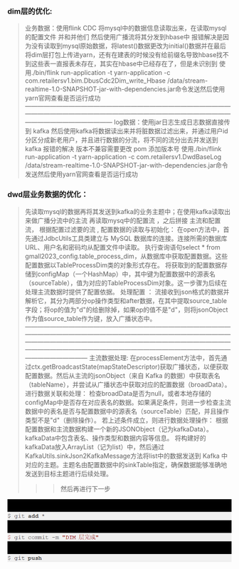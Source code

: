 ### dim层的优化:
> 业务数据：使用flink CDC 将mysql中的数据信息读取出来，在读取mysql的配置文件 并和并他们 然后使用广播流将其分发到hbase中
> 报错解决是因为没有读取到mysql原始数据，将latest()数据更改为initial()数据并在最后将dim层打包上传进yarn，还有在建表的时候没有给前缀名导致hbase找不到这些表一直报表未存在，其实在hbase中已经存在了，但是未识别到
> 使用./bin/flink run-application -t yarn-application -c com.retailersv1.bim.DbusCdc2Dim_write_Hbase /data/stream-realtime-1.0-SNAPSHOT-jar-with-dependencies.jar命令发送然后使用yarn官网查看是否运行成功
————————————————————————————————————————————————————————————————————————————————
> log数据：使用jar日志生成日志数据直接传到 kafka 然后使用kafka将数据读出来并将脏数据过滤出来，并通过用户id分区分成新老用户，并且进行数据的分流，将不同的流分出去并发送到kafka
> 报错的解决 版本不兼容需要更改 pom 添加版本号
> 使用./bin/flink run-application -t yarn-application -c com.retailersv1.DwdBaseLog /data/stream-realtime-1.0-SNAPSHOT-jar-with-dependencies.jar命令发送然后使用yarn官网查看是否运行成功
### dwd层业务数据的优化：
> 先读取mysql的数据再将其发送到kafka的业务主题中；在使用kafka读取出来做广播分流中的主流
> 再读取mysq中的配置流 ，之后拼接 主流和配置流， 根据配置过滤要的流 ,
> 配置数据的读取与初始化：
在open方法中，首先通过JdbcUtils工具类建立与 MySQL 数据库的连接。连接所需的数据库 URL、用户名和密码均从配置文件中读取。
执行查询语句select * from gmall2023_config.table_process_dim，从数据库中获取配置数据。这些配置数据以TableProcessDim类的对象形式存在。
将获取到的配置数据存储到configMap（一个HashMap）中，其中键为配置数据中的源表名（sourceTable），值为对应的TableProcessDim对象。这一步骤为后续在处理主流数据时提供了配置依据。
>处理配置 ：
> 流接收到json格式的数据并解析它，其分为两部分op操作类型和after数据，在其中提取source_table字段；将op的值为"d"的给删除掉，如果op的值不是"d"，则将jsonObject作为值source_table作为键，放入广播状态中。
——————————————————————————————————————————————————————————————————————————————————————————————————————————————————————————————————————————————
> 主流数据处理:
在processElement方法中，首先通过ctx.getBroadcastState(mapStateDescriptor)获取广播状态，以便获取配置数据。然后从主流的jsonObject（来自 Kafka 的数据）中获取表名（tableName），并尝试从广播状态中获取对应的配置数据（broadData）。
进行数据关联和处理：
检查broadData是否为null，或者本地存储的configMap中是否存在对应表名的数据。如果满足条件，则进一步检查主流数据中的表名是否与配置数据中的源表名（sourceTable）匹配，并且操作类型不是"d"（删除操作）。
若上述条件成立，则进行数据处理操作：
根据配置数据和主流数据构建一个新的JSONObject（记为kafkaData）。kafkaData中包含表名、操作类型和数据内容等信息。
将构建好的kafkaData放入ArrayList（记为list）中，然后通过KafkaUtils.sinkJson2KafkaMessage方法将list中的数据发送到 Kafka 中对应的主题。主题名由配置数据中的sinkTable指定，确保数据能够准确地发送到目标主题进行后续处理。
>>> 然后再进行下一步

![img.png](img.png)
